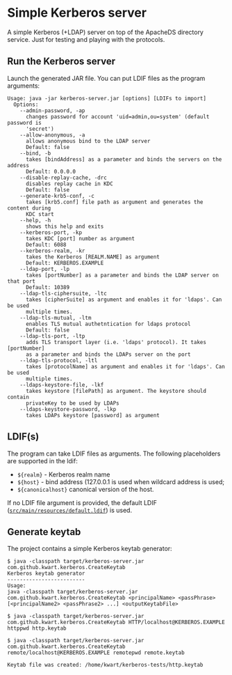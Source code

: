 # Simple Kerberos server

A simple Kerberos (+LDAP) server on top of the ApacheDS directory service. Just for testing and playing with the protocols.

## Run the Kerberos server

Launch the generated JAR file. You can put LDIF files as the program arguments:

```
Usage: java -jar kerberos-server.jar [options] [LDIFs to import]
  Options:
    --admin-password, -ap
      changes password for account 'uid=admin,ou=system' (default password is 
      'secret') 
    --allow-anonymous, -a
      allows anonymous bind to the LDAP server
      Default: false
    --bind, -b
      takes [bindAddress] as a parameter and binds the servers on the address
      Default: 0.0.0.0
    --disable-replay-cache, -drc
      disables replay cache in KDC
      Default: false
    --generate-krb5-conf, -c
      takes [krb5.conf] file path as argument and generates the content during 
      KDC start
    --help, -h
      shows this help and exits
    --kerberos-port, -kp
      takes KDC [port] number as argument
      Default: 6088
    --kerberos-realm, -kr
      takes the Kerberos [REALM.NAME] as argument
      Default: KERBEROS.EXAMPLE
    --ldap-port, -lp
      takes [portNumber] as a parameter and binds the LDAP server on that port
      Default: 10389
    --ldap-tls-ciphersuite, -ltc
      takes [cipherSuite] as argument and enables it for 'ldaps'. Can be used 
      multiple times.
    --ldap-tls-mutual, -ltm
      enables TLS mutual authetntication for ldaps protocol
      Default: false
    --ldap-tls-port, -ltp
      adds TLS transport layer (i.e. 'ldaps' protocol). It takes [portNumber] 
      as a parameter and binds the LDAPs server on the port
    --ldap-tls-protocol, -ltl
      takes [protocolName] as argument and enables it for 'ldaps'. Can be used 
      multiple times.
    --ldaps-keystore-file, -lkf
      takes keystore [filePath] as argument. The keystore should contain 
      privateKey to be used by LDAPs
    --ldaps-keystore-password, -lkp
      takes LDAPs keystore [password] as argument
```

## LDIF(s)

The program can take LDIF files as arguments. The following placeholders are supported in the ldif:
* `${realm}` - Kerberos realm name
* `${host}` - bind address (127.0.0.1 is used when wildcard address is used;
* `${canonicalhost}` canonical version of the host.

If no LDIF file argument is provided, the default LDIF
([`src/main/resources/default.ldif`](src/main/resources/default.ldif)) is used.

## Generate keytab

The project contains a simple Kerberos keytab generator:

	$ java -classpath target/kerberos-server.jar com.github.kwart.kerberos.CreateKeytab
	Kerberos keytab generator
	-------------------------
	Usage:
	java -classpath target/kerberos-server.jar com.github.kwart.kerberos.CreateKeytab <principalName> <passPhrase> [<principalName2> <passPhrase2> ...] <outputKeytabFile>
	
	$ java -classpath target/kerberos-server.jar com.github.kwart.kerberos.CreateKeytab HTTP/localhost@KERBEROS.EXAMPLE httppwd http.keytab

	$ java -classpath target/kerberos-server.jar com.github.kwart.kerberos.CreateKeytab remote/localhost@KERBEROS.EXAMPLE remotepwd remote.keytab

	Keytab file was created: /home/kwart/kerberos-tests/http.keytab

